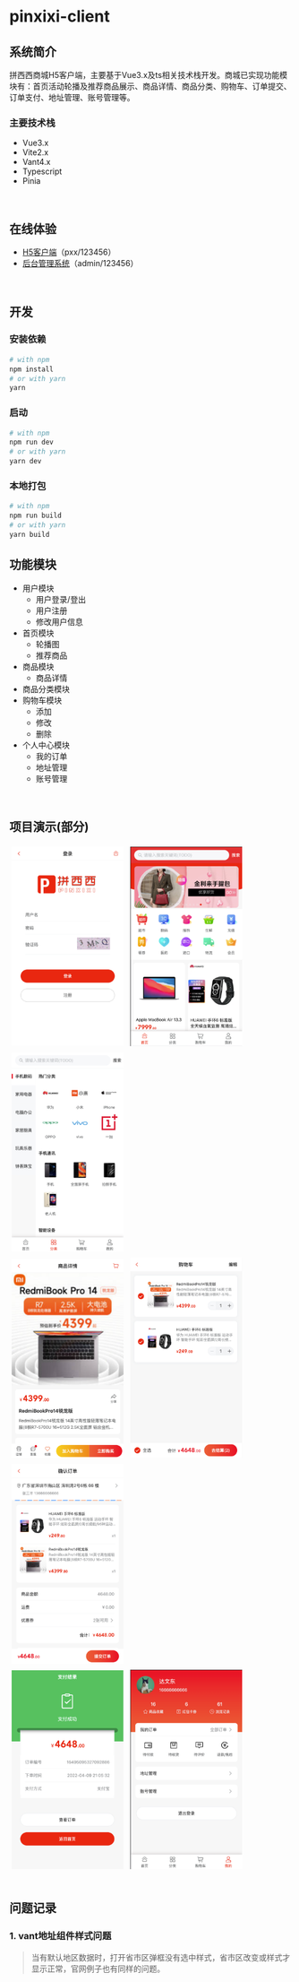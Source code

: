 # pinxixi-client
## 系统简介
拼西西商城H5客户端，主要基于Vue3.x及ts相关技术栈开发。商城已实现功能模块有：首页活动轮播及推荐商品展示、商品详情、商品分类、购物车、订单提交、订单支付、地址管理、账号管理等。

### 主要技术栈
+ Vue3.x
+ Vite2.x
+ Vant4.x
+ Typescript
+ Pinia

<br/>

## 在线体验
+ [H5客户端](http://119.29.134.117:3000/)（pxx/123456）
+ [后台管理系统](http://119.29.134.117:3001/)（admin/123456）

<br/>

## 开发
### 安装依赖

```bash
# with npm
npm install
# or with yarn
yarn
```
### 启动
```bash
# with npm
npm run dev
# or with yarn
yarn dev
```
### 本地打包
```bash
# with npm
npm run build
# or with yarn
yarn build
```

## 功能模块

- 用户模块
  - 用户登录/登出
  - 用户注册
  - 修改用户信息
- 首页模块
  - 轮播图
  - 推荐商品
- 商品模块
    - 商品详情
- 商品分类模块
- 购物车模块
    - 添加
    - 修改
    - 删除
- 个人中心模块
    - 我的订单
    - 地址管理
    - 账号管理

<br />

## 项目演示(部分)
<div>
  <img src="demo/login.png" style="margin:4px" width="200">
  <img src="demo/home.png" style="margin:4px" width="200">
  <img src="demo/category.png" style="margin:4px" width="200">
</div>
<div>
  <img src="demo/detail.png" style="margin:4px" width="200">
  <img src="demo/cart.png" style="margin:4px" width="200">
  <img src="demo/confirm.png" style="margin:4px" width="200">
</div>
<div>
  <img src="demo/pay.png" style="margin:4px" width="200">
  <img src="demo/mine.png" style="margin:4px" width="200">
</div>

<br />

## 问题记录

### 1. vant地址组件样式问题
>当有默认地区数据时，打开省市区弹框没有选中样式，省市区改变或样式才显示正常，官网例子也有同样的问题。
